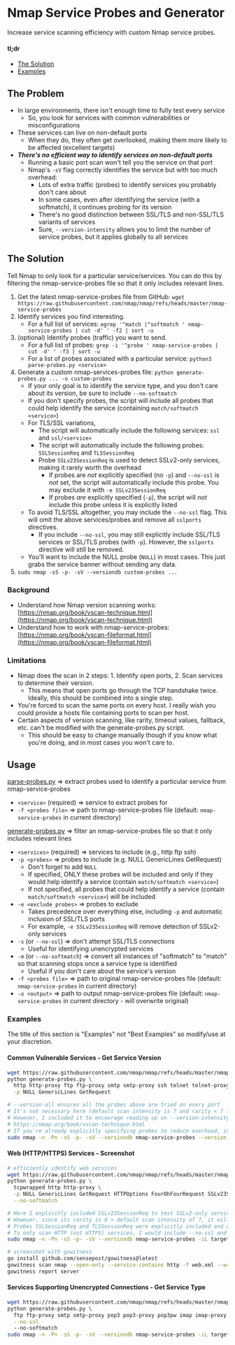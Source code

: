 # Nmap Service Probes and Generator
Increase service scanning efficiency with custom Nmap service probes.
#### tl;dr
- [The Solution](#The-Solution)
- [Examples](#Examples)
## The Problem
- In large environments, there isn't enough time to fully test every service
  - So, you look for services with common vulnerabilities or misconfigurations
- These services can live on non-default ports
  - When they do, they often get overlooked, making them more likely to be affected (excellent targets)
- **_There's no efficient way to identify services on non-default ports_**
  - Running a basic port scan won't tell you the service on that port
  - Nmap's `-sV` flag correctly identifies the service but with too much overhead:
    - Lots of extra traffic (probes) to identify services you probably don't care about
    - In some cases, even after identifying the service (with a softmatch), it continues probing for its version
    - There's no good distinction between SSL/TLS and non-SSL/TLS variants of services
    - Sure, `--version-intensity` allows you to limit the number of service probes, but it applies globally to all services
## The Solution
Tell Nmap to only look for a particular service/services. You can do this by filtering the nmap-service-probes file so that it only includes relevant lines.
1. Get the latest nmap-service-probes file from GitHub: `wget https://raw.githubusercontent.com/nmap/nmap/refs/heads/master/nmap-service-probes`
2. Identify services you find interesting.
   - For a full list of services: `egrep '^match |^softmatch ' nmap-service-probes | cut -d' ' -f2 | sort -u`
4. (optional) Identify probes (traffic) you want to send.
   - For a full list of probes: `grep -i '^probe ' nmap-service-probes | cut -d' ' -f3 | sort -u`
   - For a list of probes associated with a particular service: `python3 parse-probes.py <service>`
5. Generate a custom nmap-services-probes file: `python generate-probes.py ... -o custom-probes`
   - If your only goal is to identify the service type, and you don't care about its version, be sure to include `--no-softmatch`
   - If you don't specify probes, the script will include all probes that could help identify the service (containing `match/softmatch <service>`)
   - For TLS/SSL variations,
     - The script will automatically include the following services: `ssl` and `ssl/<service>`
     - The script will automatically include the following probes: `SSLSessionReq` and `TLSSessionReq`
     - Probe `SSLv23SessionReq` is used to detect SSLv2-only services, making it rarely worth the overhead
       - If probes are _not_ explicitly specified (no `-p`) and `--no-ssl` is _not_ set, the script will automatically include this probe. You may exclude it with `-e SSLv23SessionReq`
       - If probes _are_ explicitly specified (`-p`), the script will _not_ include this probe unless it is explicitly listed
   - To avoid TLS/SSL altogether, you may include the `--no-ssl` flag. This will omit the above services/probes and remove all `sslports` directives.
     - If you include `--no-ssl`, you may still explicitly include SSL/TLS services or SSL/TLS probes (with `-p`). However, the `sslports` directive will still be removed.
   - You'll want to include the NULL probe (`NULL`) in most cases. This just grabs the service banner without sending any data.
6. `sudo nmap -sS -p- -sV --versiondb custom-probes ...`
### Background
- Understand how Nmap version scanning works: [https://nmap.org/book/vscan-technique.html](https://nmap.org/book/vscan-technique.html)
- Understand how to work with nmap-service-probes: [https://nmap.org/book/vscan-fileformat.html](https://nmap.org/book/vscan-fileformat.html)
### Limitations
- Nmap does the scan in 2 steps: 1. Identify open ports, 2. Scan services to determine their version.
  - This means that open ports go through the TCP handshake twice. Ideally, this should be combined into a single step.
- You're forced to scan the same ports on every host. I really wish you could provide a hosts file containing ports to scan per host.
- Certain aspects of version scanning, like rarity, timeout values, fallback, etc. can't be modified with the generate-probes.py script.
  - This should be easy to change manually though if you know what you're doing, and in most cases you won't care to.
## Usage
[parse-probes.py](parse-probes.py) ⇒ extract probes used to identify a particular service from nmap-service-probes
- `<service>` (required) ⇒ service to extract probes for
- `-f <probes file>` ⇒ path to nmap-service-probes file (default: `nmap-service-probes` in current directory)

[generate-probes.py](generate-probes.py) ⇒ filter an nmap-service-probes file so that it only includes relevant lines
- `<services>` (required) ⇒ services to include (e.g., http ftp ssh)
- `-p <probes>` ⇒ probes to include (e.g. NULL GenericLines GetRequest)
  - Don't forget to add `NULL`
  - If specified, ONLY these probes will be included and only if they would help identify a service (contain `match/softmatch <service>`)
  - If not specified, all probes that could help identify a service (contain `match/softmatch <service>`) will be included
- `-e <exclude probes>` ⇒ probes to exclude
  - Takes precedence over everything else, including `-p` and automatic inclusion of SSL/TLS ports
  - For example, `-e SSLv23SessionReq` will remove detection of SSLv2-only services
- `-s` (or `--no-ssl`) ⇒ don't attempt SSL/TLS connections
  - Useful for identifying unencrypted services
- `-m` (or `--no-softmatch`) ⇒ convert all instances of "softmatch" to "match" so that scanning stops once a service type is identified
  - Useful if you don't care about the service's version
- `-f <probes file>` ⇒ path to original nmap-service-probes file (default: `nmap-service-probes` in current directory)
- `-o <output>` ⇒ path to output nmap-service-probes file (default: `nmap-service-probes` in current directory - will overwrite original)
### Examples
The title of this section is "Examples" not "Best Examples" so modify/use at your discretion.
#### Common Vulnerable Services - Get Service Version
```bash
wget https://raw.githubusercontent.com/nmap/nmap/refs/heads/master/nmap-service-probes
python generate-probes.py \
  http http-proxy ftp ftp-proxy smtp smtp-proxy ssh telnet telnet-proxy vnc vnc-http cisco-smartinstall \
  -p NULL GenericLines GetRequest

# --version-all ensures all the probes above are tried on every port
# It's not necessary here (default scan intensity is 7 and rarity < 7 for all the above probes)
# However, I included it to encourage reading up on --version-intensity <intensity>, --version-light, and --version-all
# https://nmap.org/book/vscan-technique.html
# If you're already explicitly specifying probes to reduce overhead, including --version-all could be a good habit to get into
sudo nmap -n -Pn -sS -p- -sV --versiondb nmap-service-probes --version-all -iL targets.txt -oA common --open
```
#### Web (HTTP/HTTPS) Services - Screenshot
```bash
# efficiently identify web services
wget https://raw.githubusercontent.com/nmap/nmap/refs/heads/master/nmap-service-probes
python generate-probes.py \
  tcpwrapped http http-proxy \
  -p NULL GenericLines GetRequest HTTPOptions FourOhFourRequest SSLv23SessionReq \
  --no-softmatch

# Here I explicitly included SSLv23SessionReq to test SSLv2-only services
# However, since its rarity is 8 > default scan intensity of 7, it will only probe common web ports (specified in the ports directive)
# Probes SSLSessionReq and TLSSessionReq were explicitly included and will be attempted on all ports because their rarity is 1 < default scan intensity of 7
# To only scan HTTP (not HTTPS) services, I would include --no-ssl and remove SSLv23SessionReq in the command above
sudo nmap -n -Pn -sS -p- -sV --versiondb nmap-service-probes -iL targets.txt -oA web --open

# screenshot with gowitness
go install github.com/sensepost/gowitness@latest
gowitness scan nmap --open-only --service-contains http -f web.xml --write-db
gowitness report server
```
#### Services Supporting Unencrypted Connections - Get Service Type
```bash
wget https://raw.githubusercontent.com/nmap/nmap/refs/heads/master/nmap-service-probes
python generate-probes.py \
  ftp ftp-proxy smtp smtp-proxy pop3 pop3-proxy pop3pw imap imap-proxy ssh telnet telnet-proxy vnc nuuo-vnc vnc-http \
  --no-ssl
  --no-softmatch
sudo nmap -n -Pn -sS -p- -sV --versiondb nmap-service-probes -iL targets.txt -oA unencrypted --open
```
